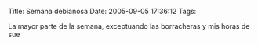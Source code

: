 Title: Semana debianosa
Date: 2005-09-05 17:36:12
Tags: 

<p>La mayor parte de la semana, exceptuando las borracheras y mis horas de sue